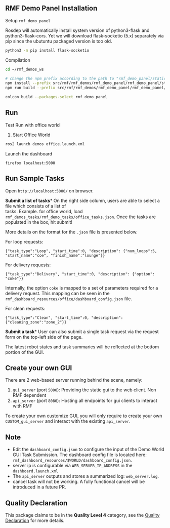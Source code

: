 ## RMF Demo Panel Installation

Setup `rmf_demo_panel`

Rosdep will automatically install system version of python3-flask and python3-flask-cors. Yet we will download flask-socketio (5.x) separately via pip since the ubutuntu packaged version is too old.
```bash
python3 -m pip install flask-socketio
```

Compilation
```bash
cd ~/rmf_demos_ws

# change the npm prefix according to the path to "rmf_demo_panel/static/"
npm install --prefix src/rmf/rmf_demos/rmf_demo_panel/rmf_demo_panel/static/
npm run build --prefix src/rmf/rmf_demos/rmf_demo_panel/rmf_demo_panel/static/

colcon build --packages-select rmf_demo_panel
```

## Run 
Test Run with office world

1. Start Office World
```bash
ros2 launch demos office.launch.xml
```
Launch the dashboard
```
firefox localhost:5000
```

## Run Sample Tasks

Open `http://localhost:5000/` on browser.


**Submit a list of tasks***
On the right side column, users are able to select a file which consists of a list of  
tasks. Example. for office world, load `rmf_demos_tasks/rmf_demo_tasks/office_tasks.json`. 
Once the tasks are populated in the box, hit submit!

More details on the format for the `.json` file is presented below.

For loop requests:
```
{"task_type":"Loop", "start_time":0, "description": {"num_loops":5, "start_name":"coe", "finish_name":"lounge"}}
```

For delivery requests:
```
{"task_type":"Delivery", "start_time":0, "description": {"option": "coke"}}
```
Internally, the option `coke` is mapped to a set of parameters required for a delivery request. This mapping can be seen in the `rmf_dashboard_resources/office/dashboard_config.json` file.

For clean requests:
```
{"task_type":"Clean", "start_time":0, "description":{"cleaning_zone":"zone_2"}}
```

**Submit a task***
User can also submit a single task request via the request form on the top-left side of the page.

The latest robot states and task summaries will be reflected at the bottom portion of the GUI.

## Create your own GUI

There are 2 web-based server running behind the scene, namely:

1. `gui_server` (port `5000`): Providing the static gui to the web client. Non RMF dependent
2. `api_server` (port `8080`): Hosting all endpoints for gui clients to interact with RMF

To create your own customize GUI, you will only require to create your own `CUSTOM_gui_server` 
and interact with the existing `api_server`.

## Note
- Edit the `dashboard_config.json` to configure the input of the Demo World GUI Task Submission.
The dashboard config file is located here: `rmf_dashboard_resources/$WORLD/dashboard_config.json`.
- server ip is configurable via `WEB_SERVER_IP_ADDRESS` in the `dashboard.launch.xml`
- The `api_server` outputs and stores a summarized log: `web_server.log`.
- cancel task will not be working. A fully functional cancel will be introduced in a future PR.

## Quality Declaration

This package claims to be in the **Quality Level 4** category, see the [Quality Declaration](./QUALITY_DECLARATION.md) for more details.
